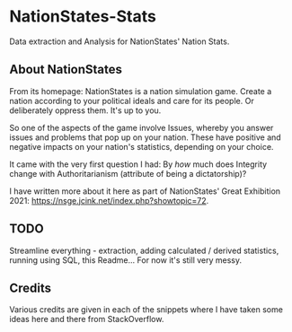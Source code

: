 # NationStates-Stats
Data extraction and Analysis for NationStates' Nation Stats.

## About NationStates
From its homepage: NationStates is a nation simulation game. Create a nation according to your political ideals and care for its people. Or deliberately oppress them. It's up to you.

So one of the aspects of the game involve Issues, whereby you answer issues and problems that pop up on your nation. These have positive and negative impacts on your nation's statistics, depending on your choice.

It came with the very first question I had: By *how* much does Integrity change with Authoritarianism (attribute of being a dictatorship)?

I have written more about it here as part of NationStates' Great Exhibition 2021: https://nsge.jcink.net/index.php?showtopic=72.

## TODO
Streamline everything - extraction, adding calculated / derived statistics, running using SQL, this Readme... For now it's still very messy.

## Credits
Various credits are given in each of the snippets where I have taken some ideas here and there from StackOverflow.
